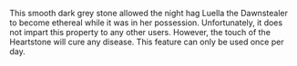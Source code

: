 This smooth dark grey stone allowed the night hag Luella the Dawnstealer to become ethereal while it was in her possession. Unfortunately, it does not impart this property to any other users. However, the touch of the Heartstone will cure any disease. This feature can only be used once per day.